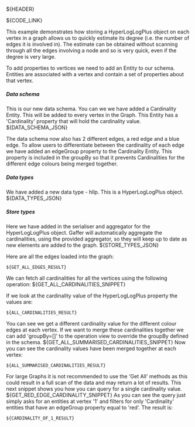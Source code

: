 ${HEADER}

${CODE_LINK}

This example demonstrates how storing a HyperLogLogPlus object on each vertex in a graph allows us to quickly estimate its degree (i.e. the number of edges it is involved in). The estimate can be obtained without scanning through all the edges involving a node and so is very quick, even if the degree is very large.

To add properties to vertices we need to add an Entity to our schema. Entities are associated with a vertex and contain a set of properties about that vertex.

##### Data schema
This is our new data schema. You can we we have added a Cardinality Entity. This will be added to every vertex in the Graph. This Entity has a 'Cardinality' property that will hold the cardinality value.
${DATA_SCHEMA_JSON}

The data schema now also has 2 different edges, a red edge and a blue edge. To allow users to differentiate between the cardinality of each edge we have added an edgeGroup property to the Cardinality Entity. This property is included in the groupBy so that it prevents Cardinalities for the different edge colours being merged together.

##### Data types
We have added a new data type - hllp. This is a HyperLogLogPlus object.
${DATA_TYPES_JSON}


##### Store types
Here we have added in the serialiser and aggregator for the HyperLogLogPlus object. Gaffer will automatically aggregate the cardinalities, using the provided aggregator, so they will keep up to date as new elements are added to the graph.
${STORE_TYPES_JSON}


Here are all the edges loaded into the graph:

```
${GET_ALL_EDGES_RESULT}
```


We can fetch all cardinalities for all the vertices using the following operation:
${GET_ALL_CARDINALITIES_SNIPPET}

If we look at the cardinality value of the HyperLogLogPlus property the values are:

```
${ALL_CARDINALITIES_RESULT}
```

You can see we get a different cardinality value for the different colour edges at each vertex. If we want to merge these cardinalities together we can add 'groupBy=[]' to the operation view to override the groupBy defined in the schema.
${GET_ALL_SUMMARISED_CARDINALITIES_SNIPPET}
Now you can see the cardinality values have been merged together at each vertex:

```
${ALL_SUMMARISED_CARDINALITIES_RESULT}
```

For large Graphs it is not recommended to use the 'Get All' methods as this could result in a full scan of the data and may return a lot of results. This next snippet shows you how you can query for a single cardinality value.
${GET_RED_EDGE_CARDINALITY_SNIPPET}
As you can see the query just simply asks for an entities at vertex '1' and filters for only 'Cardinality' entities that have an edgeGroup property equal to 'red'. The result is:

```
${CARDINALITY_OF_1_RESULT}
```